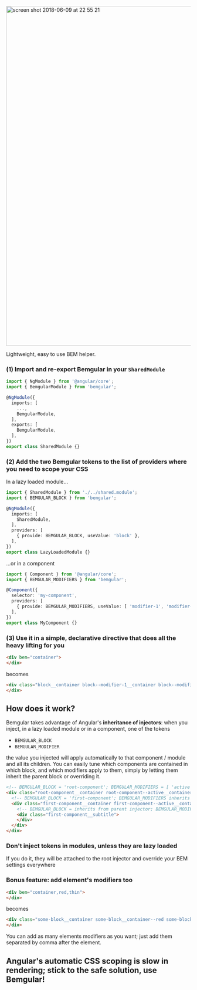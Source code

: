 <img width="927" alt="screen shot 2018-06-09 at 22 55 21" src="https://user-images.githubusercontent.com/1175837/41196446-5103d7cc-6c38-11e8-828b-7f35264544f3.png">

Lightweight, easy to use BEM helper.

### (1) Import and re-export Bemgular in your `SharedModule`

```typescript
import { NgModule } from '@angular/core';
import { BemgularModule } from 'bemgular';

@NgModule({
  imports: [
    ...,
    BemgularModule,
  ],
  exports: [
    BemgularModule,
  ],
})
export class SharedModule {}

```

### (2) Add the two Bemgular tokens to the list of providers where you need to scope your CSS

In a lazy loaded module...

```typescript
import { SharedModule } from './../shared.module';
import { BEMGULAR_BLOCK } from 'bemgular';

@NgModule({
  imports: [
    SharedModule,
  ],
  providers: [
    { provide: BEMGULAR_BLOCK, useValue: 'block' },
  ],
})
export class LazyLoadedModule {}
```

...or in a component

```typescript
import { Component } from '@angular/core';
import { BEMGULAR_MODIFIERS } from 'bemgular';

@Component({
  selector: 'my-component',
  providers: [
    { provide: BEMGULAR_MODIFIERS, useValue: [ 'modifier-1', 'modifier-2' ] },
  ],
})
export class MyComponent {}
```

### (3) Use it in a simple, declarative directive that does all the heavy lifting for you

```html
<div bem="container">
</div>
```

becomes

```html
<div class="block__container block--modifier-1__container block--modifier2__container">
</div>
```

## How does it work?

Bemgular takes advantage of Angular's **inheritance of injectors**: when you inject, in a lazy loaded module or in a component, one of the tokens

- `BEMGULAR_BLOCK`
- `BEMGULAR_MODIFIER`

the value you injected will apply automatically to that component / module and all its children. You can easily tune which components are contained in which block, and which modifiers apply to them, simply by letting them inherit the parent block or overriding it.

```html
<!-- BEMGULAR_BLOCK = 'root-component'; BEMGULAR_MODIFIERS = [ 'active' ] -->
<div class="root-component__container root-component--active__container">
  <!-- BEMGULAR_BLOCK = 'first-component'; BEMGULAR_MODIFIERS inherits from parent injector -->
  <div class="first-component__container first-component--active__container">
    <!-- BEMGULAR_BLOCK = inherits from parent injector; BEMGULAR_MODIFIERS = [] -->
    <div class="first-component__subtitle">
    </div>
  </div>
</div>
```

### Don't inject tokens in modules, unless they are lazy loaded

If you do it, they will be attached to the root injector and override your BEM settings everywhere

### Bonus feature: add element's modifiers too

```html
<div bem="container,red,thin">
</div>
```

becomes

```html
<div class="some-block__container some-block__container--red some-block__container--thin">
</div>
```

You can add as many elements modifiers as you want; just add them separated by comma after the element.

## Angular's automatic CSS scoping is slow in rendering; stick to the safe solution, use Bemgular!







